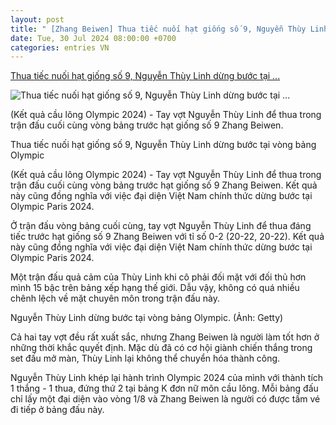 ```yaml
---
layout: post
title: " [Zhang Beiwen] Thua tiếc nuối hạt giống số 9, Nguyễn Thùy Linh dừng bước tại ..."
date: Tue, 30 Jul 2024 08:00:00 +0700
categories: entries VN
---
```

[Thua tiếc nuối hạt giống số 9, Nguyễn Thùy Linh dừng bước tại ...](https://thethao247.vn/olympic/460-ket-qua-cau-long-nguyen-thuy-linh-vs-zhang-beiwen-13h30-ngay-31-7-d337156.html)

![Thua tiếc nuối hạt giống số 9, Nguyễn Thùy Linh dừng bước tại ...](https://cdn-img.thethao247.vn/storage/files/btvttth1/social-thumb/2024/07/31/thumbnail-2024-07-30t053337977-1722400481-113711avatar.png)

(Kết quả cầu lông Olympic 2024) - Tay vợt Nguyễn Thùy Linh để thua trong trận đấu cuối cùng vòng bảng trước hạt giống số 9 Zhang Beiwen.

Thua tiếc nuối hạt giống số 9, Nguyễn Thùy Linh dừng bước tại vòng bảng Olympic

(Kết quả cầu lông Olympic 2024) - Tay vợt Nguyễn Thùy Linh để thua trong trận đấu cuối cùng vòng bảng trước hạt giống số 9 Zhang Beiwen. Kết quả này cũng đồng nghĩa với việc đại diện Việt Nam chính thức dừng bước tại Olympic Paris 2024.

Ở trận đấu vòng bảng cuối cùng, tay vợt Nguyễn Thùy Linh để thua đáng tiếc trước hạt giống số 9 Zhang Beiwen với tỉ số 0-2 (20-22, 20-22). Kết quả này cũng đồng nghĩa với việc đại diện Việt Nam chính thức dừng bước tại Olympic Paris 2024.

Một trận đấu quả cảm của Thùy Linh khi cô phải đối mặt với đối thủ hơn mình 15 bậc trên bảng xếp hạng thế giới. Dẫu vậy, không có quá nhiều chênh lệch về mặt chuyên môn trong trận đấu này.

Nguyễn Thùy Linh dừng bước tại vòng bảng Olympic. (Ảnh: Getty)

Cả hai tay vợt đều rất xuất sắc, nhưng Zhang Beiwen là người làm tốt hơn ở những thời khắc quyết định. Mặc dù đã có cơ hội giành chiến thắng trong set đấu mở màn, Thùy Linh lại không thể chuyển hóa thành công.

Nguyễn Thùy Linh khép lại hành trình Olympic 2024 của mình với thành tích 1 thắng - 1 thua, đứng thứ 2 tại bảng K đơn nữ môn cầu lông. Mỗi bảng đấu chỉ lấy một đại diện vào vòng 1/8 và Zhang Beiwen là người có được tấm vé đi tiếp ở bảng đấu này.

